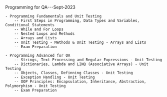 Programming for QA---Sept-2023

	- Programming Fundamentals and Unit Testing
		-- First Steps in Programming, Data Types and Variables, Conditional Statements
		-- While and For Loops
		-- Nested Loops and Methods
		-- Arrays and Lists
		-- Unit Testing - Methods & Unit Testing - Arrays and Lists
		-- Exam Preparation

	- Programming Advanced for QA
		-- Strings, Text Processing and Regular Expressions - Unit Testing
		-- Dictionaries, Lambda and LINQ (Associative Arrays) - Unit Testing
		-- Objects, Classes, Definning Classes - Unit Testing
		-- Exception Handling - Unit Testing
		-- OOP Principles: Encapsulation, Inheritance, Abstraction, Polymorphism - Unit Testing
		-- Exam Preparation
